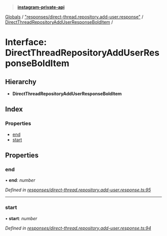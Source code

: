> **[instagram-private-api](../README.md)**

[Globals](../README.md) / ["responses/direct-thread.repository.add-user.response"](../modules/_responses_direct_thread_repository_add_user_response_.md) / [DirectThreadRepositoryAddUserResponseBoldItem](_responses_direct_thread_repository_add_user_response_.directthreadrepositoryadduserresponsebolditem.md) /

# Interface: DirectThreadRepositoryAddUserResponseBoldItem

## Hierarchy

* **DirectThreadRepositoryAddUserResponseBoldItem**

## Index

### Properties

* [end](_responses_direct_thread_repository_add_user_response_.directthreadrepositoryadduserresponsebolditem.md#end)
* [start](_responses_direct_thread_repository_add_user_response_.directthreadrepositoryadduserresponsebolditem.md#start)

## Properties

###  end

• **end**: *number*

*Defined in [responses/direct-thread.repository.add-user.response.ts:95](https://github.com/dilame/instagram-private-api/blob/3e16058/src/responses/direct-thread.repository.add-user.response.ts#L95)*

___

###  start

• **start**: *number*

*Defined in [responses/direct-thread.repository.add-user.response.ts:94](https://github.com/dilame/instagram-private-api/blob/3e16058/src/responses/direct-thread.repository.add-user.response.ts#L94)*